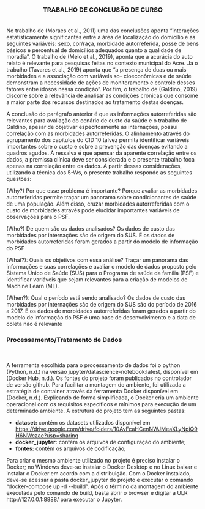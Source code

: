 <h3><center>TRABALHO DE CONCLUSÃO DE CURSO</center><br></h3>
<p>
No trabalho de (Moraes et al., 2011) uma das conclusões aponta “interações estatisticamente significantes entre a área de localização do domicílio e as seguintes variáveis: sexo, cor/raça, morbidade autorreferida, posse de bens básicos e percentual de domicílios adequados quanto a qualidade de moradia”. O trabalho de (Melo et al., 2019), aponta que a acurácia do auto relato é relevante para pesquisas feitas no contexto municipal do Acre. Já o trabalho (Tavares et al., 2019) aponta que “a presença de duas ou mais morbidades e a associação com variáveis so- cioeconômicas e de saúde demonstram a necessidade de ações de monitoramento e controle desses fatores entre idosos nessa condição”. Por fim, o trabalho de (Galdino, 2019) discorre sobre a relevância de analisar as condições crônicas que consome a maior parte dos recursos destinados ao tratamento destas doenças. 
</p>
<p>
A conclusão do parágrafo anterior é que as informações autorreferidas são relevantes para avaliação do cenário de custo da saúde e o trabalho de Galdino, apesar de objetivar especifcamente as internações, possui correlação com as morbidades autorreferidas. O alinhamento através do agrupamento dos capítulos do CID 10 talvez permita identificar variáveis importantes sobre o custo e sobre a prevenção das doenças evitando a quadros agudos. A ressalva é que apensar da aparente correlação entre os dados, a premissa clínica deve ser considerada e o presente trabalho foca apenas na correlação entre os dados.
A partir dessas considerações, utilizando a técnica dos 5-Ws, o presente trabalho responde as seguintes questões:
</p>
<p>
(Why?) Por que esse problema é importante? 
Porque avaliar as morbidades autorreferidas permite traçar um panorama sobre condicionantes de saúde de uma população. Além disso, cruzar morbidades autorreferidas com o custo de morbidades através pode elucidar importantes variáveis de observações para o PSF.
</p>
<p>
(Who?) De quem são os dados analisados? 
Os dados de custo das morbidades por internações são de origem do SUS. E os dados de morbidades autorreferidas foram gerados a partir do modelo de informação do PSF
</p>
<p>
(What?): Quais os objetivos com essa análise?
Traçar um panorama das informações e suas correlações e avaliar o modelo de dados proposto pelo Sistema Único de Saúde (SUS) para o Programa de saúde da família (PSF) e identificar variáveis que sejam relevantes para a criação de modelos de Machine Learn (ML).
</p>
<p>
(When?): Qual o período está sendo analisado? 
Os dados de custo das morbidades por internações são de origem do SUS são do período de 2016 a 2017. E os dados de morbidades autorreferidas foram gerados a partir do modelo de informação do PSF é uma base de desenvolvimento e a data de coleta não é relevante 


   
<h3>Processamento/Tratamento de Dados</h3><br>
<p>
A ferramenta escolhida para o processamento de dados foi o python (Python, n.d.) na versão jupyter/datascience-notebook:latest, disponível em (Docker Hub, n.d.). Os fontes do projeto foram publicados no controlador de versão github. Para facilitar a montagem do ambiente, foi utilizada a estratégia de container através da ferramenta Docker disponível em (Docker, n.d.). Explicando de forma simplificada, o Docker cria um ambiente operacional com os requisitos específicos e mínimos para execução de um determinado ambiente. A estrutura do projeto tem as seguintes pastas:
</p>    

* **dataset:** contém os datasets utilizados disponível em https://drive.google.com/drive/folders/10AvFcaHCenNWJMeaXLyNpiQ9H6NWczae?usp=sharing
* **docker_jupyter:** contém os arquivos de configuração do ambiente;
* **fontes:** contém os arquivos de codificação;

<p>
Para criar o mesmo ambiente utilizado no projeto é preciso instalar o Docker; no Windows deve-se instalar o Docker Desktop e no Linux baixar e instalar o Docker em acordo com a distribuição. Com o Docker instalado, deve-se acessar a pasta docker_jupyter do projeto e executar o comando “docker-compose up -d --build”. Após o término da montagem do ambiente executada pelo comando de build, basta abrir o browser e digitar a ULR http://127.0.0.1:8888/ para executar o Jupyter.
</p>

